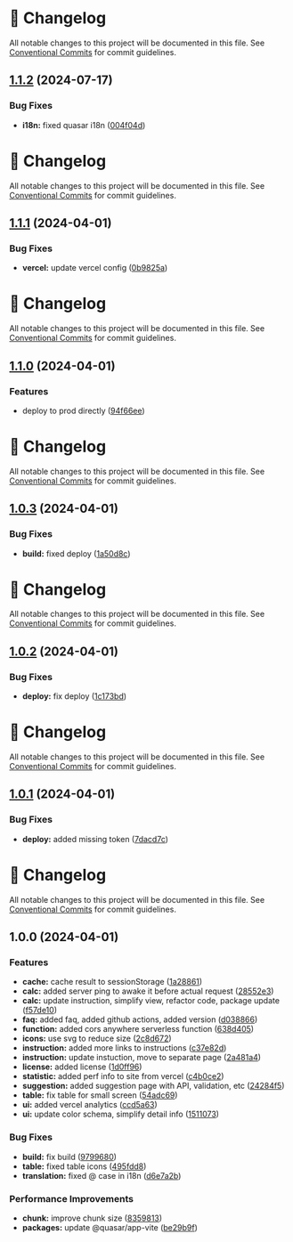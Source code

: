 <!-- markdownlint-disable --><!-- textlint-disable -->

# 📓 Changelog

All notable changes to this project will be documented in this file. See
[Conventional Commits](https://conventionalcommits.org) for commit guidelines.

## [1.1.2](https://github.com/DmytroMysak/ff24-calculator/compare/v1.1.1...v1.1.2) (2024-07-17)

### Bug Fixes

- **i18n:** fixed quasar i18n ([004f04d](https://github.com/DmytroMysak/ff24-calculator/commit/004f04da5b741330dd017479c98dae5d949ed4ee))

<!-- markdownlint-disable --><!-- textlint-disable -->

# 📓 Changelog

All notable changes to this project will be documented in this file. See
[Conventional Commits](https://conventionalcommits.org) for commit guidelines.

## [1.1.1](https://github.com/DmytroMysak/ff24-calculator/compare/v1.1.0...v1.1.1) (2024-04-01)

### Bug Fixes

- **vercel:** update vercel config ([0b9825a](https://github.com/DmytroMysak/ff24-calculator/commit/0b9825ace818da9e44cb434505a54fd6e62c73a1))

<!-- markdownlint-disable --><!-- textlint-disable -->

# 📓 Changelog

All notable changes to this project will be documented in this file. See
[Conventional Commits](https://conventionalcommits.org) for commit guidelines.

## [1.1.0](https://github.com/DmytroMysak/ff24-calculator/compare/v1.0.3...v1.1.0) (2024-04-01)

### Features

- deploy to prod directly ([94f66ee](https://github.com/DmytroMysak/ff24-calculator/commit/94f66ee96aa0cbf36007cdca59e04e9b4145624b))

<!-- markdownlint-disable --><!-- textlint-disable -->

# 📓 Changelog

All notable changes to this project will be documented in this file. See
[Conventional Commits](https://conventionalcommits.org) for commit guidelines.

## [1.0.3](https://github.com/DmytroMysak/ff24-calculator/compare/v1.0.2...v1.0.3) (2024-04-01)

### Bug Fixes

- **build:** fixed deploy ([1a50d8c](https://github.com/DmytroMysak/ff24-calculator/commit/1a50d8cd7678c28162c2ef0bfcf55e7d21ae8237))

<!-- markdownlint-disable --><!-- textlint-disable -->

# 📓 Changelog

All notable changes to this project will be documented in this file. See
[Conventional Commits](https://conventionalcommits.org) for commit guidelines.

## [1.0.2](https://github.com/DmytroMysak/ff24-calculator/compare/v1.0.1...v1.0.2) (2024-04-01)

### Bug Fixes

- **deploy:** fix deploy ([1c173bd](https://github.com/DmytroMysak/ff24-calculator/commit/1c173bd702a5da34cd9851229d90fb973ac5bad6))

<!-- markdownlint-disable --><!-- textlint-disable -->

# 📓 Changelog

All notable changes to this project will be documented in this file. See
[Conventional Commits](https://conventionalcommits.org) for commit guidelines.

## [1.0.1](https://github.com/DmytroMysak/ff24-calculator/compare/v1.0.0...v1.0.1) (2024-04-01)

### Bug Fixes

- **deploy:** added missing token ([7dacd7c](https://github.com/DmytroMysak/ff24-calculator/commit/7dacd7c1b8d2f12ddc7e7e5b512ac44a9c3491a0))

<!-- markdownlint-disable --><!-- textlint-disable -->

# 📓 Changelog

All notable changes to this project will be documented in this file. See
[Conventional Commits](https://conventionalcommits.org) for commit guidelines.

## 1.0.0 (2024-04-01)

### Features

- **cache:** cache result to sessionStorage ([1a28861](https://github.com/DmytroMysak/ff24-calculator/commit/1a28861e87c7ac252291547c7025031d19140562))
- **calc:** added server ping to awake it before actual request ([28552e3](https://github.com/DmytroMysak/ff24-calculator/commit/28552e3936fbc0ab9a9872c957018c0e60dcd12f))
- **calc:** update instruction, simplify view, refactor code, package update ([f57de10](https://github.com/DmytroMysak/ff24-calculator/commit/f57de10cbd35ad51027d4401969cfc4bb42ed792))
- **faq:** added faq, added github actions, added version ([d038866](https://github.com/DmytroMysak/ff24-calculator/commit/d038866377fbc51f490670ec081a69c89df4b447))
- **function:** added cors anywhere serverless function ([638d405](https://github.com/DmytroMysak/ff24-calculator/commit/638d4050e7e5e0aba8bfd56b1919613890f29345))
- **icons:** use svg to reduce size ([2c8d672](https://github.com/DmytroMysak/ff24-calculator/commit/2c8d672e3dda2f68eb4d7d3fc1764908e77bd68e))
- **instruction:** added more links to instructions ([c37e82d](https://github.com/DmytroMysak/ff24-calculator/commit/c37e82d2543b5a22100aea1d66fbb4d10b387248))
- **instruction:** update instuction, move to separate page ([2a481a4](https://github.com/DmytroMysak/ff24-calculator/commit/2a481a47441af13445a915ae5bc3789730a25c6e))
- **license:** added license ([1d0ff96](https://github.com/DmytroMysak/ff24-calculator/commit/1d0ff9654dbaae7bb1695e57979c02c086b6e490))
- **statistic:** added perf info to site from vercel ([c4b0ce2](https://github.com/DmytroMysak/ff24-calculator/commit/c4b0ce2a0a34817f3ece78d47f8583b8158715d2))
- **suggestion:** added suggestion page with API, validation, etc ([24284f5](https://github.com/DmytroMysak/ff24-calculator/commit/24284f5d6424aa6b56922b4bd5e8e6dd6b5b8f2a))
- **table:** fix table for small screen ([54adc69](https://github.com/DmytroMysak/ff24-calculator/commit/54adc698d7d2b212d111a0201907fb459b9e6fd1))
- **ui:** added vercel analytics ([ccd5a63](https://github.com/DmytroMysak/ff24-calculator/commit/ccd5a636470b85b6646aa7d80c3187e7c1a2a031))
- **ui:** update color schema, simplify detail info ([1511073](https://github.com/DmytroMysak/ff24-calculator/commit/1511073cd8918b7fc00fb699a3e3aafaa17b1169))

### Bug Fixes

- **build:** fix build ([9799680](https://github.com/DmytroMysak/ff24-calculator/commit/9799680e31f08e155b80c6577108384e78ba0aff))
- **table:** fixed table icons ([495fdd8](https://github.com/DmytroMysak/ff24-calculator/commit/495fdd838655eaebab6e7f8f2fff1dbba685ef8a))
- **translation:** fixed @ case in i18n ([d6e7a2b](https://github.com/DmytroMysak/ff24-calculator/commit/d6e7a2b1d6afc56746789f4222f7db2573f4c978))

### Performance Improvements

- **chunk:** improve chunk size ([8359813](https://github.com/DmytroMysak/ff24-calculator/commit/835981348f3906f1d4e79a799f8633788289854a))
- **packages:** update @quasar/app-vite ([be29b9f](https://github.com/DmytroMysak/ff24-calculator/commit/be29b9fed2e12d9b0c7beaffc4d604935512aca3))
